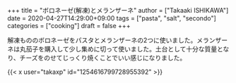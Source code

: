 +++
title = "ボロネーゼ(解凍)とメランザーネ"
author = ["Takaaki ISHIKAWA"]
date = 2020-04-27T14:29:00+09:00
tags = ["pasta", "salt", "secondo"]
categories = ["cooking"]
draft = false
+++

解凍もののボロネーゼをパスタとメランザーネの2つに使いました。メランザーネは丸茄子を購入して少し集めに切って使いました。土台として十分な質量となり、チーズをのせてじっくり焼くことでいい感じになりました。  

{{< x user="takaxp" id="1254616799728955392" >}}

